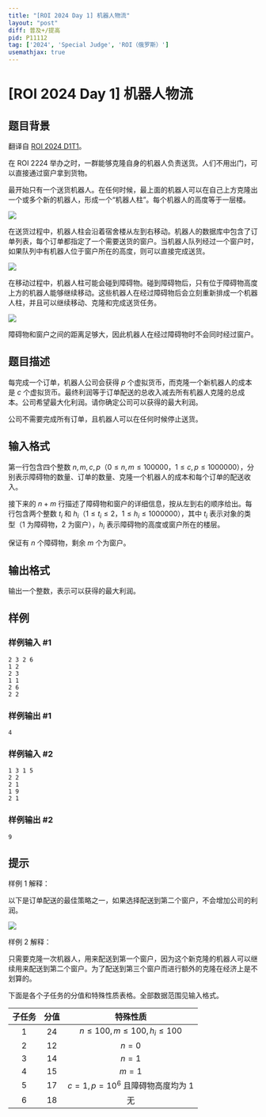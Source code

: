 ```yaml
---
title: "[ROI 2024 Day 1] 机器人物流"
layout: "post"
diff: 普及+/提高
pid: P11112
tag: ['2024', 'Special Judge', 'ROI（俄罗斯）']
usemathjax: true
---
```


# [ROI 2024 Day 1] 机器人物流
## 题目背景

翻译自 [ROI 2024 D1T1](https://neerc.ifmo.ru/school/archive/2023-2024/ru-olymp-roi-2024-day1.pdf)。

在 ROI 2224 举办之时，一群能够克隆自身的机器人负责送货。人们不用出门，可以直接通过窗户拿到货物。

最开始只有一个送货机器人。在任何时候，最上面的机器人可以在自己上方克隆出一个或多个新的机器人，形成一个“机器人柱”。每个机器人的高度等于一层楼。

![](https://cdn.luogu.com.cn/upload/image_hosting/wwgg5y12.png)

在送货过程中，机器人柱会沿着宿舍楼从左到右移动。机器人的数据库中包含了订单列表，每个订单都指定了一个需要送货的窗户。当机器人队列经过一个窗户时，如果队列中有机器人位于窗户所在的高度，则可以直接完成送货。

![](https://cdn.luogu.com.cn/upload/image_hosting/eefsp33h.png)

在移动过程中，机器人柱可能会碰到障碍物。碰到障碍物后，只有位于障碍物高度上方的机器人能够继续移动。这些机器人在经过障碍物后会立刻重新排成一个机器人柱，并且可以继续移动、克隆和完成送货任务。

![](https://cdn.luogu.com.cn/upload/image_hosting/9arqsmr6.png)

障碍物和窗户之间的距离足够大，因此机器人在经过障碍物时不会同时经过窗户。
## 题目描述

每完成一个订单，机器人公司会获得 $p$ 个虚拟货币，而克隆一个新机器人的成本是 $c$ 个虚拟货币。最终利润等于订单配送的总收入减去所有机器人克隆的总成本。公司希望最大化利润。请你确定公司可以获得的最大利润。

公司不需要完成所有订单，且机器人可以在任何时候停止送货。
## 输入格式

第一行包含四个整数 $n, m, c, p$（$0 \le n, m \le 100000$，$1 \le c, p \le 1000000$），分别表示障碍物的数量、订单的数量、克隆一个机器人的成本和每个订单的配送收入。

接下来的 $n + m$ 行描述了障碍物和窗户的详细信息，按从左到右的顺序给出。每行包含两个整数 $t_i$ 和 $h_i$（$1 \le t_i \le 2$，$1 \le h_i \le 1000000$），其中 $t_i$ 表示对象的类型（$1$ 为障碍物，$2$ 为窗户），$h_i$ 表示障碍物的高度或窗户所在的楼层。

保证有 $n$ 个障碍物，剩余 $m$ 个为窗户。
## 输出格式

输出一个整数，表示可以获得的最大利润。
## 样例

### 样例输入 #1
```
2 3 2 6
1 2
2 3
1 1
2 6
2 2
```
### 样例输出 #1
```
4
```
### 样例输入 #2
```
1 3 1 5
2 2
2 1
1 9
2 1
```
### 样例输出 #2
```
9
```
## 提示

样例 $1$ 解释：

以下是订单配送的最佳策略之一，如果选择配送到第二个窗户，不会增加公司的利润。

![](https://cdn.luogu.com.cn/upload/image_hosting/utimy7f3.png)

样例 $2$ 解释：

只需要克隆一次机器人，用来配送到第一个窗户，因为这个新克隆的机器人可以继续用来配送到第二个窗户。为了配送到第三个窗户而进行额外的克隆在经济上是不划算的。

下面是各个子任务的分值和特殊性质表格。全部数据范围见输入格式。

| 子任务 | 分值 | 特殊性质 |
| :----------: | :----------: | :----------: |
| $1$ | $24$ | $n\le100,m\le100,h_i\le100$ |
| $2$ | $12$ | $n=0$ |
| $3$ | $14$ | $n=1$ |
| $4$ | $15$ | $m=1$ |
| $5$ | $17$ | $c=1,p=10^6$ 且障碍物高度均为 $1$ |
| $6$ | $18$ | 无 |
